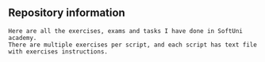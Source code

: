 ## Repository information
```
Here are all the exercises, exams and tasks I have done in SoftUni academy.
There are multiple exercises per script, and each script has text file with exercises instructions.
```